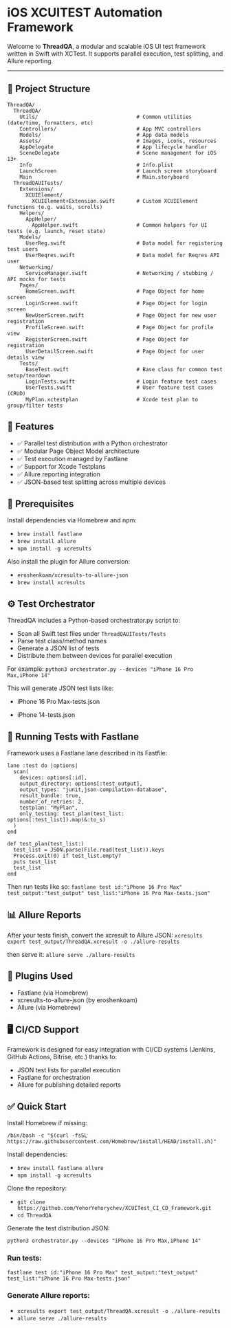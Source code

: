 # iOS XCUITEST Automation Framework

Welcome to **ThreadQA**, a modular and scalable iOS UI test framework written in Swift with XCTest. It supports parallel execution, test splitting, and Allure reporting.

---

## 📁 Project Structure

```plaintext
ThreadQA/
  ThreadQA/
    Utils/                                # Common utilities (date/time, formatters, etc)
    Controllers/                          # App MVC controllers
    Models/                               # App data models
    Assets/                               # Images, icons, resources
    AppDelegate                           # App lifecycle handler
    SceneDelegate                         # Scene management for iOS 13+
    Info                                  # Info.plist
    LaunchScreen                          # Launch screen storyboard
    Main                                  # Main.storyboard
  ThreadQAUITests/
    Extensions/
      XCUIElement/
        XCUIElement+Extension.swift       # Custom XCUIElement functions (e.g. waits, scrolls)
    Helpers/
      AppHelper/
        AppHelper.swift                   # Common helpers for UI tests (e.g. launch, reset state)
    Models/
      UserReg.swift                       # Data model for registering test users
      UserReqres.swift                    # Data model for Reqres API user
    Networking/
      ServiceManager.swift                # Networking / stubbing / API mocks for tests
    Pages/
      HomeScreen.swift                    # Page Object for home screen
      LoginScreen.swift                   # Page Object for login screen
      NewUserScreen.swift                 # Page Object for new user registration
      ProfileScreen.swift                 # Page Object for profile view
      RegisterScreen.swift                # Page Object for registration
      UserDetailScreen.swift              # Page Object for user details view
    Tests/
      BaseTest.swift                      # Base class for common test setup/teardown
      LoginTests.swift                    # Login feature test cases
      UserTests.swift                     # User feature test cases (CRUD)
      MyPlan.xctestplan                   # Xcode test plan to group/filter tests
```

## 🚀 Features
- ✅ Parallel test distribution with a Python orchestrator
- ✅ Modular Page Object Model architecture
- ✅ Test execution managed by Fastlane
- ✅ Support for Xcode Testplans
- ✅ Allure reporting integration
- ✅ JSON-based test splitting across multiple devices

## 🔧 Prerequisites
Install dependencies via Homebrew and npm:
- `brew install fastlane`
- `brew install allure`
- `npm install -g xcresults`

Also install the plugin for Allure conversion:

- `eroshenkoam/xcresults-to-allure-json`
- `brew install xcresults`

## ⚙️ Test Orchestrator
ThreadQA includes a Python-based orchestrator.py script to:

- Scan all Swift test files under `ThreadQAUITests/Tests`
- Parse test class/method names
- Generate a JSON list of tests
- Distribute them between devices for parallel execution

For example:
`python3 orchestrator.py --devices "iPhone 16 Pro Max,iPhone 14"`

This will generate JSON test lists like:

- iPhone 16 Pro Max-tests.json

- iPhone 14-tests.json

## 🏃 Running Tests with Fastlane
Framework uses a Fastlane lane described in its Fastfile:

```
lane :test do |options|
  scan(
    devices: options[:id],
    output_directory: options[:test_output],
    output_types: "junit,json-compilation-database",
    result_bundle: true,
    number_of_retries: 2,
    testplan: "MyPlan",
    only_testing: test_plan(test_list: options[:test_list]).map(&:to_s)
  )
end

def test_plan(test_list:)
  test_list = JSON.parse(File.read(test_list)).keys
  Process.exit(0) if test_list.empty?
  puts test_list
  test_list
end
```
Then run tests like so:
`fastlane test id:"iPhone 16 Pro Max" test_output:"test_output" test_list:"iPhone 16 Pro Max-tests.json"`

## 📊 Allure Reports
After your tests finish, convert the xcresult to Allure JSON:
`xcresults export test_output/ThreadQA.xcresult -o ./allure-results`

then serve it:
`allure serve ./allure-results`

## 🧩 Plugins Used
- Fastlane (via Homebrew)
- xcresults-to-allure-json (by eroshenkoam)
- Allure (via Homebrew)

## 🖥️ CI/CD Support
Framework is designed for easy integration with CI/CD systems (Jenkins, GitHub Actions, Bitrise, etc.) thanks to:

- JSON test lists for parallel execution
- Fastlane for orchestration
- Allure for publishing detailed reports

## ✅ Quick Start
Install Homebrew if missing:

`/bin/bash -c "$(curl -fsSL https://raw.githubusercontent.com/Homebrew/install/HEAD/install.sh)"`

Install dependencies:
- `brew install fastlane allure`
- `npm install -g xcresults`

Clone the repository:

- `git clone https://github.com/YehorYehorychev/XCUITest_CI_CD_Framework.git`
- `cd ThreadQA`

Generate the test distribution JSON:

`python3 orchestrator.py --devices "iPhone 16 Pro Max,iPhone 14"`

### Run tests:

`fastlane test id:"iPhone 16 Pro Max" test_output:"test_output" test_list:"iPhone 16 Pro Max-tests.json"`

### Generate Allure reports:

- `xcresults export test_output/ThreadQA.xcresult -o ./allure-results`
- `allure serve ./allure-results`

